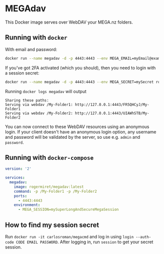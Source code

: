 # MEGAdav

This Docker image serves over WebDAV your MEGA.nz folders.

## Running with `docker`

With email and password:

```bash
docker run --name megadav -d -p 4443:4443 --env MEGA_EMAIL=myEmail@example.com --env MEGA_PASSWORD=myPassw0rd rogermiret/megadav -p /My-Folder1 -p /My-Folder2
```

If you've got 2FA activated (which you should), then you need to login with a session secret:

```bash
docker run --name megadav -d -p 4443:4443 --env MEGA_SECRET=mySecret rogermiret/megadav -p /My-Folder1 -p /My-Folder2
```

Running `docker logs megadav` will output

```log
Sharing these paths:
Serving via webdav /My-Folder1: http://127.0.0.1:4443/FR5QHCyJ/My-Folder1
Serving via webdav /My-Folder2: http://127.0.0.1:4443/UIAWhSTB/My-Folder2
```

You can now connect to these WebDAV resources using an anonymous login. If your client doesn't have an anonymous login option, any username and password will be validated by the server, so use e.g. `admin` and `password`.

## Running with `docker-compose`

```yaml
version: '2'

services:
  megadav:
    image: rogermiret/megadav:latest
    command: -p /My-Folder1 -p /My-Folder2
    ports:
      - 4443:4443
    environment:
      - MEGA_SESSION=mySuperLongAndSecureMegaSession
```

## How to find my session secret

Run `docker run -it carlosroman/megacmd` and log in using `login --auth-code CODE EMAIL PASSWORD`. After logging in, run `session` to get your secret session.
